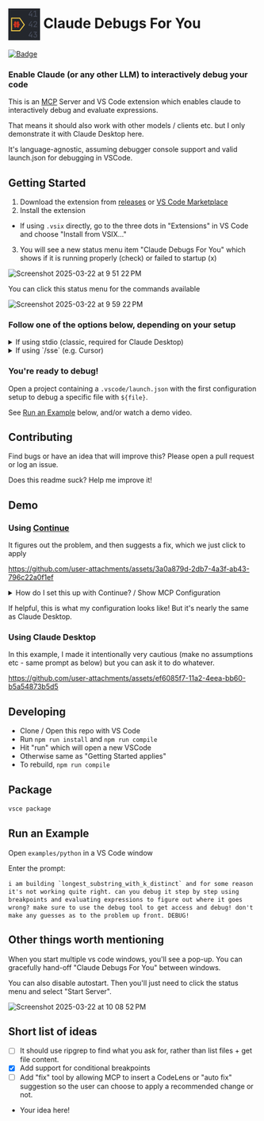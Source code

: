 # <img src="./images/claude-debugs-for-you.png" width="64" height="64" alt="description" align="center"> Claude Debugs For You


[![Badge](https://img.shields.io/badge/Visual%20Studio%20Marketplace-0.0.6-blue.svg)](https://marketplace.visualstudio.com/items?itemName=JasonMcGhee.claude-debugs-for-you)

### Enable Claude (or any other LLM) to interactively debug your code

This is an [MCP](https://docs.anthropic.com/en/docs/build-with-claude/mcp) Server and VS Code extension which enables claude to interactively debug and evaluate expressions.

That means it should also work with other models / clients etc. but I only demonstrate it with Claude Desktop here.

It's language-agnostic, assuming debugger console support and valid launch.json for debugging in VSCode.

## Getting Started

1. Download the extension from [releases](https://github.com/jasonjmcghee/claude-debugs-for-you/releases/) or [VS Code Marketplace](https://marketplace.visualstudio.com/items?itemName=JasonMcGhee.claude-debugs-for-you)
2. Install the extension
  - If using `.vsix` directly, go to the three dots in "Extensions" in VS Code and choose "Install from VSIX..."
3. You will see a new status menu item "Claude Debugs For You" which shows if it is running properly (check) or failed to startup (x)

<img width="314" alt="Screenshot 2025-03-22 at 9 51 22 PM" src="https://github.com/user-attachments/assets/2cd65e0d-4c1d-4fb6-b9ea-3995149b4043" />

You can click this status menu for the commands available

<img width="510" alt="Screenshot 2025-03-22 at 9 59 22 PM" src="https://github.com/user-attachments/assets/54e339e3-81f8-4ef2-a201-6742aa2c97a8" />

### Follow one of the options below, depending on your setup

<details>
  <summary>If using stdio (classic, required for Claude Desktop)</summary>

4. Copy the stdio server path to your clipboard by searching vs code commands for "Copy MCP Debug Server stdio path to clipboard"

5. Paste the following (BUT UPDATE THE PATH TO THE COPIED ONE!) in your `claude_desktop_config.json` or edit accordingly if you use other MCP servers

```
{
  "mcpServers": {
    "debug": {
      "command": "node",
      "args": [
        "/path/to/mcp-debug.js"
      ]
    }
  }
}
```

6. Start Claude desktop (or other MCP client)
    1. Note: You may need to restart it, if it was already running.
    2. You can skip this step if using Continue/Cursor or other built-in to VS Code
</details>

<details>
  <summary>If using `/sse` (e.g. Cursor)</summary>

4. Retrieve the MCP server sse address by using the "Copy MCP Debug Server sse address to clipboard" command
    1. You can just write it out server URL of "http://localhost:4711/sse", or whatever port you setup in settings.
5. Add it wherever you need to based on your client
    1. You may need to hit "refresh" depending on client: this is required in Cursor
6. Start MCP client
   1. Note: You may need to restart it, if it was already running.
   2. You can skip this step if using Continue/Cursor or other built-in to VS Code

</details>

### You're ready to debug!

Open a project containing a `.vscode/launch.json` with the first configuration setup to debug a specific file with `${file}`.

See [Run  an Example](#run-an-example) below, and/or watch a demo video.

## Contributing

Find bugs or have an idea that will improve this? Please open a pull request or log an issue.

Does this readme suck? Help me improve it!

## Demo

### Using [Continue](https://github.com/continuedev/continue)

It figures out the problem, and then suggests a fix, which we just click to apply

https://github.com/user-attachments/assets/3a0a879d-2db7-4a3f-ab43-796c22a0f1ef

<details>
  <summary>How do I set this up with Continue? / Show MCP Configuration</summary>

  [Read the docs!](https://docs.continue.dev/customize/tools)

  Configuration:
  
  ```json
  {
    ...
    "experimental": {
      "modelContextProtocolServers": [
        {
          "transport": {
            "type": "stdio",
            "command": "node",
            "args": [
              "/Users/jason/Library/Application Support/Code/User/globalStorage/jasonmcghee.claude-debugs-for-you/mcp-debug.js"
            ]
          }
        }
      ]
    }
  }
  ```

  You'll also need to choose a model capable of using tools.

  When the list of tools pops up, make sure to click "debug" in the list of your tools, and set it to be "Automatic".

  ### Troubleshooting

  If you are seeing MCP errors in continue, try disabling / re-enabling the continue plugin

</details>

If helpful, this is what my configuration looks like! But it's nearly the same as Claude Desktop.


### Using Claude Desktop

In this example, I made it intentionally very cautious (make no assumptions etc - same prompt as below) but you can ask it to do whatever.

https://github.com/user-attachments/assets/ef6085f7-11a2-4eea-bb60-b5a54873b5d5

## Developing

- Clone / Open this repo with VS Code
- Run `npm run install` and `npm run compile`
- Hit "run" which will open a new VSCode
- Otherwise same as "Getting Started applies"
- To rebuild, `npm run compile`

## Package

```bash
vsce package
```


## Run an Example

Open `examples/python` in a VS Code window

Enter the prompt:

```
i am building `longest_substring_with_k_distinct` and for some reason it's not working quite right. can you debug it step by step using breakpoints and evaluating expressions to figure out where it goes wrong? make sure to use the debug tool to get access and debug! don't make any guesses as to the problem up front. DEBUG!
```

## Other things worth mentioning

When you start multiple vs code windows, you'll see a pop-up. You can gracefully hand-off "Claude Debugs For You" between windows.

You can also disable autostart. Then you'll just need to click the status menu and select "Start Server".

<img width="395" alt="Screenshot 2025-03-22 at 10 08 52 PM" src="https://github.com/user-attachments/assets/2b6d1b61-a2c6-4447-8054-b4dd02a716e8" />


## Short list of ideas

- [ ] It should use ripgrep to find what you ask for, rather than list files + get file content.
- [x] Add support for conditional breakpoints
- [ ] Add "fix" tool by allowing MCP to insert a CodeLens or "auto fix" suggestion so the user can choose to apply a recommended change or not.
- Your idea here!
